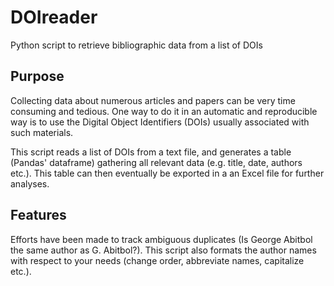 # DOIreader
Python script to retrieve bibliographic data from a list of DOIs

## Purpose
Collecting data about numerous articles and papers can be very time consuming and tedious. One way to do it in an automatic and reproducible way is to use the Digital Object Identifiers (DOIs) usually associated with such materials.

This script reads a list of DOIs from a text file, and generates a table (Pandas' dataframe) gathering all relevant data (e.g. title, date, authors etc.). This table can then eventually be exported in a an Excel file for further analyses.

## Features
Efforts have been made to track ambiguous duplicates (Is George Abitbol the same author as G. Abitbol?). This script also formats the author names with respect to your needs (change order, abbreviate names, capitalize etc.).
